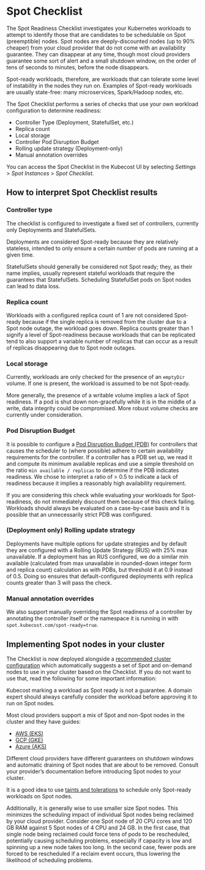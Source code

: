 # Spot Checklist

The Spot Readiness Checklist investigates your Kubernetes workloads to attempt to identify those that are candidates to be schedulable on Spot (preemptible) nodes. Spot nodes are deeply-discounted nodes (up to 90% cheaper) from your cloud provider that do not come with an availability guarantee. They can disappear at any time, though most cloud providers guarantee some sort of alert and a small shutdown window, on the order of tens of seconds to minutes, before the node disappears.

Spot-ready workloads, therefore, are workloads that can tolerate some level of instability in the nodes they run on. Examples of Spot-ready workloads are usually state-free: many microservices, Spark/Hadoop nodes, etc.

The Spot Checklist performs a series of checks that use your own workload configuration to determine readiness:

* Controller Type (Deployment, StatefulSet, etc.)
* Replica count
* Local storage
* Controller Pod Disruption Budget
* Rolling update strategy (Deployment-only)
* Manual annotation overrides

You can access the Spot Checklist in the Kubecost UI by selecting _Settings_ > _Spot Instances_ > _Spot Checklist_.

## How to interpret Spot Checklist results

### Controller type

The checklist is configured to investigate a fixed set of controllers, currently only Deployments and StatefulSets.

Deployments are considered Spot-ready because they are relatively stateless, intended to only ensure a certain number of pods are running at a given time.

StatefulSets should generally be considered not Spot ready; they, as their name implies, usually represent stateful workloads that require the guarantees that StatefulSets. Scheduling StatefulSet pods on Spot nodes can lead to data loss.

### Replica count

Workloads with a configured replica count of 1 are not considered Spot-ready because if the single replica is removed from the cluster due to a Spot node outage, the workload goes down. Replica counts greater than 1 signify a level of Spot-readiness because workloads that can be replicated tend to also support a variable number of replicas that can occur as a result of replicas disappearing due to Spot node outages.

### Local storage

Currently, workloads are only checked for the presence of an `emptyDir` volume. If one is present, the workload is assumed to be not Spot-ready.

More generally, the presence of a writable volume implies a lack of Spot readiness. If a pod is shut down non-gracefully while it is in the middle of a write, data integrity could be compromised. More robust volume checks are currently under consideration.

### Pod Disruption Budget

It is possible to configure a [Pod Disruption Budget (PDB)](https://kubernetes.io/docs/tasks/run-application/configure-pdb/) for controllers that causes the scheduler to (where possible) adhere to certain availability requirements for the controller. If a controller has a PDB set up, we read it and compute its minimum available replicas and use a simple threshold on the ratio `min available / replicas` to determine if the PDB indicates readiness. We chose to interpret a ratio of > 0.5 to indicate a lack of readiness because it implies a reasonably high availability requirement.

If you are considering this check while evaluating your workloads for Spot-readiness, do not immediately discount them because of this check failing. Workloads should always be evaluated on a case-by-case basis and it is possible that an unnecessarily strict PDB was configured.

### (Deployment only) Rolling update strategy

Deployments have multiple options for update strategies and by default they are configured with a Rolling Update Strategy (RUS) with 25% max unavailable. If a deployment has an RUS configured, we do a similar min available (calculated from max unavailable in rounded-down integer form and replica count) calculation as with PDBs, but threshold it at 0.9 instead of 0.5. Doing so ensures that default-configured deployments with replica counts greater than 3 will pass the check.

### Manual annotation overrides

We also support manually overriding the Spot readiness of a controller by annotating the controller itself or the namespace it is running in with `spot.kubecost.com/spot-ready=true`.

## Implementing Spot nodes in your cluster

The Checklist is now deployed alongside a [recommended cluster configuration](spot-commander.md) which automatically suggests a set of Spot and on-demand nodes to use in your cluster based on the Checklist. If you do not want to use that, read the following for some important information:

Kubecost marking a workload as Spot ready is not a guarantee. A domain expert should always carefully consider the workload before approving it to run on Spot nodes.

Most cloud providers support a mix of Spot and non-Spot nodes in the cluster and they have guides:

* [AWS (EKS)](https://docs.aws.amazon.com/eks/latest/userguide/managed-node-groups.html#managed-node-group-capacity-types)
* [GCP (GKE)](https://cloud.google.com/kubernetes-engine/docs/how-to/preemptible-vms)
* [Azure (AKS)](https://docs.microsoft.com/en-us/azure/aks/spot-node-pool)

Different cloud providers have different guarantees on shutdown windows and automatic draining of Spot nodes that are about to be removed. Consult your provider’s documentation before introducing Spot nodes to your cluster.

It is a good idea to use [taints and tolerations](https://kubernetes.io/docs/concepts/scheduling-eviction/taint-and-toleration/) to schedule only Spot-ready workloads on Spot nodes.

Additionally, it is generally wise to use smaller size Spot nodes. This minimizes the scheduling impact of individual Spot nodes being reclaimed by your cloud provider. Consider one Spot node of 20 CPU cores and 120 GB RAM against 5 Spot nodes of 4 CPU and 24 GB. In the first case, that single node being reclaimed could force tens of pods to be rescheduled, potentially causing scheduling problems, especially if capacity is low and spinning up a new node takes too long. In the second case, fewer pods are forced to be rescheduled if a reclaim event occurs, thus lowering the likelihood of scheduling problems.
